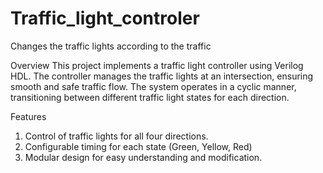 # Traffic_light_controler
Changes the traffic lights according to the traffic

Overview
This project implements a traffic light controller using Verilog HDL. The controller manages the traffic lights at an intersection, ensuring smooth and safe traffic flow. The system operates in a cyclic manner, transitioning between different traffic light states for each direction.

Features
1. Control of traffic lights for all four directions.
2. Configurable timing for each state (Green, Yellow, Red)
3. Modular design for easy understanding and modification.
